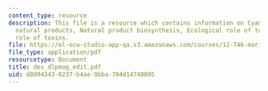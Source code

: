 ```yaml
---
content_type: resource
description: This file is a resource which contains information on Cyanobacterial
  natural products, Natural product biosynthesis, Ecological role of toxins and Physiological
  role of toxins.
file: https://ol-ocw-studio-app-qa.s3.amazonaws.com/courses/12-746-marine-organic-geochemistry-spring-2005/d80943430237b4ae9bba704d14748805_des_dlpmog_edit.pdf
file_type: application/pdf
resourcetype: Document
title: des_dlpmog_edit.pdf
uid: d8094343-0237-b4ae-9bba-704d14748805
---
```

